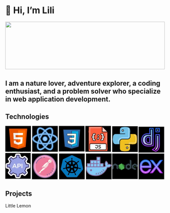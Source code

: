 # 👋 Hi, I’m Lili

<img src = "hiking.jpg" width="100%" height="150px" />

## I am a nature lover, adventure explorer, a coding enthusiast, and a problem solver who specialize in web application development.


## Technologies
<img src ="icons.jpg">

## Projects
<a>Little Lemon</a>
